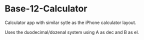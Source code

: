 # Base-12-Calculator
Calculator app with similar sytle as the iPhone calculator layout.

Uses the duodecimal/dozenal system using A as dec and B as el.
